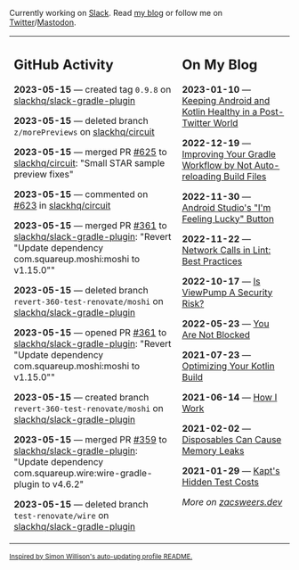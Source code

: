 Currently working on [Slack](https://slack.com/). Read [my blog](https://zacsweers.dev/) or follow me on [Twitter](https://twitter.com/ZacSweers)/[Mastodon](https://hachyderm.io/@ZacSweers).

<table><tr><td valign="top" width="60%">

## GitHub Activity
<!-- githubActivity starts -->
**2023-05-15** — created tag `0.9.8` on [slackhq/slack-gradle-plugin](https://github.com/slackhq/slack-gradle-plugin)

**2023-05-15** — deleted branch `z/morePreviews` on [slackhq/circuit](https://github.com/slackhq/circuit)

**2023-05-15** — merged PR [#625](https://github.com/slackhq/circuit/pull/625) to [slackhq/circuit](https://github.com/slackhq/circuit): "Small STAR sample preview fixes"

**2023-05-15** — commented on [#623](https://github.com/slackhq/circuit/pull/623#issuecomment-1548284729) in [slackhq/circuit](https://github.com/slackhq/circuit)

**2023-05-15** — merged PR [#361](https://github.com/slackhq/slack-gradle-plugin/pull/361) to [slackhq/slack-gradle-plugin](https://github.com/slackhq/slack-gradle-plugin): "Revert "Update dependency com.squareup.moshi:moshi to v1.15.0""

**2023-05-15** — deleted branch `revert-360-test-renovate/moshi` on [slackhq/slack-gradle-plugin](https://github.com/slackhq/slack-gradle-plugin)

**2023-05-15** — opened PR [#361](https://github.com/slackhq/slack-gradle-plugin/pull/361) to [slackhq/slack-gradle-plugin](https://github.com/slackhq/slack-gradle-plugin): "Revert "Update dependency com.squareup.moshi:moshi to v1.15.0""

**2023-05-15** — created branch `revert-360-test-renovate/moshi` on [slackhq/slack-gradle-plugin](https://github.com/slackhq/slack-gradle-plugin)

**2023-05-15** — merged PR [#359](https://github.com/slackhq/slack-gradle-plugin/pull/359) to [slackhq/slack-gradle-plugin](https://github.com/slackhq/slack-gradle-plugin): "Update dependency com.squareup.wire:wire-gradle-plugin to v4.6.2"

**2023-05-15** — deleted branch `test-renovate/wire` on [slackhq/slack-gradle-plugin](https://github.com/slackhq/slack-gradle-plugin)
<!-- githubActivity ends -->
</td><td valign="top" width="40%">

## On My Blog
<!-- blog starts -->
**2023-01-10** — [Keeping Android and Kotlin Healthy in a Post-Twitter World](https://www.zacsweers.dev/keeping-android-healthy/)

**2022-12-19** — [Improving Your Gradle Workflow by Not Auto-reloading Build Files](https://www.zacsweers.dev/improving-your-workflow-by-not-auto-reloading-build-files/)

**2022-11-30** — [Android Studio's "I'm Feeling Lucky" Button](https://www.zacsweers.dev/android-studios-im-feeling-lucky-button/)

**2022-11-22** — [Network Calls in Lint: Best Practices](https://www.zacsweers.dev/network-calls-in-lint-best-practices/)

**2022-10-17** — [Is ViewPump A Security Risk?](https://www.zacsweers.dev/is-viewpump-a-security-risk/)

**2022-05-23** — [You Are Not Blocked](https://www.zacsweers.dev/you-are-not-blocked/)

**2021-07-23** — [Optimizing Your Kotlin Build](https://www.zacsweers.dev/optimizing-your-kotlin-build/)

**2021-06-14** — [How I Work](https://www.zacsweers.dev/how-i-work/)

**2021-02-02** — [Disposables Can Cause Memory Leaks](https://www.zacsweers.dev/disposables-can-cause-memory-leaks/)

**2021-01-29** — [Kapt's Hidden Test Costs](https://www.zacsweers.dev/kapts-hidden-test-costs/)
<!-- blog ends -->
_More on [zacsweers.dev](https://zacsweers.dev/)_
</td></tr></table>

<sub><a href="https://simonwillison.net/2020/Jul/10/self-updating-profile-readme/">Inspired by Simon Willison's auto-updating profile README.</a></sub>